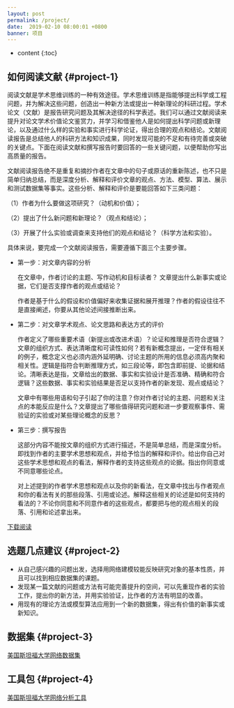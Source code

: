 ```yaml
---
layout: post
permalink: /project/
date:  2019-02-10 08:00:01 +0800
banner: 项目
---
```


* content
{:toc}

如何阅读文献 {#project-1}
------------------------
阅读文献是学术思维训练的一种有效途径。学术思维训练是指能够提出科学或工程问题，并为解决这些问题，创造出一种新方法或提出一种新理论的科研过程。学术论文（文献）是报告研究问题及其解决途径的科学表述。我们可以通过文献阅读来提升对论文学术价值论文鉴赏力，并学习和借鉴他人是如何提出科学问题或新理论，以及通过什么样的实验和事实进行科学论证，得出合理的观点和结论。文献阅读报告是总结他人的科研方法和知识成果，同时发现可能的不足和有待完善或突破的关键点。下面在阅读文献和撰写报告时要回答的一些关键问题，以便帮助你写出高质量的报告。

文献阅读报告绝不是重复和摘抄作者在文章中的句子或原话的重新陈述，也不只是简单归纳总结，而是深度分析、解释和评价文章的观点、方法、模型、算法、展示和测试数据集等事实。这些分析、解释和评价是要能回答如下三类问题：

（1）作者为什么要做这项研究？（动机和价值）；

（2）提出了什么新问题和新理论？（观点和结论）；

（3）开展了什么实验或调查来支持他们的观点和结论？（科学方法和实验）。

具体来说，要完成一个文献阅读报告，需要遵循下面三个主要步骤。

* 第一步：对文章内容的分析

    在文章中，作者讨论的主题、写作动机和目标读者？
    文章提出什么新事实或论据，它们是否支撑作者的观点或结论？
    
    作者是基于什么的假设和价值偏好来收集证据和展开推理？作者的假设往往不是直接阐述，你要从其他论述间接推断出来。

* 第二步：对文章学术观点、论文思路和表达方式的评价

    作者定义了哪些重要术语（新提出或改进术语）？论证和推理是否符合逻辑？文章的组织方式、表达清晰度和可读性如何？若有新概念提出，一定伴有相关的例子，概念定义也必须内涵外延明确、讨论主题的所用的信息必须高内聚和相关性。逻辑是指符合判断推理方式，如三段论等，即包含即前提、论据和结论。清晰表达是指，文章给出的数据、事实和实验设计是否准确、精确和符合逻辑？这些数据、事实和实验结果是否足以支持作者的新发现、观点或结论？

    文章中有哪些用语和句子引起了你的注意？你对作者讨论的主题、问题和关注点的本能反应是什么？文章提出了哪些值得研究问题和进一步要观察事件、需验证的实验或对某些理论概念的反思？ 

* 第三步：撰写报告

    这部分内容不能按文章的组织方式进行描述，不是简单总结，而是深度分析。即找到作者的主要学术思想和观点，并给予恰当的解释和评价。给出你自己对这些学术思想和观点的看法，解释作者的支持这些观点的论据。指出你同意或不同意哪些论点。

   对上述提到的作者学术思想和观点以及你的新看法，在文章中找出与作者观点和你的看法有关的那些段落、引用或论述。解释这些相关的论述是如何支持的看法的？不论你同意和不同意作者的这些观点，都要把与他的观点相关的段落、引用和论述拿出来。

[下载阅读](https://tjluo-ucas.github.io/ns/static/img/Tutorial-2019.pdf)

选题几点建议 {#project-2}
------------------------
* 从自己感兴趣的问题出发，选择用网络建模较能反映研究对象的基本性质，并且可以找到相应数据集的课题。
* 发现某一篇文献的问题或方法有可能完善提升的空间，可以先重现作者的实验工作，提出你的新方法，并用实验验证，比作者的方法有明显的改善。
* 用现有的理论方法或模型算法应用到一个新的数据集，得出有价值的新事实或新知识。

数据集 {#project-3}
-----------
[美国斯坦福大学网络数据集](http://snap.stanford.edu/data/)

工具包 {#project-4}
-----------
[美国斯坦福大学网络分析工具](http://snap.stanford.edu/snap/)

